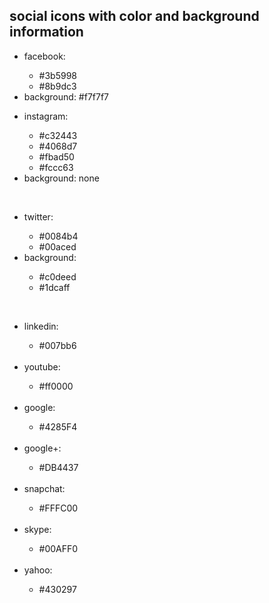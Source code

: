 ## social icons with color and background information

<ul>
  <li>facebook:</li>
  <ul>
    <li>#3b5998</li>
    <li>#8b9dc3</li>
  </ul>
  <li>background: #f7f7f7</li>
</ul>
<ul>
  <li>instagram:</li>
  <ul>
    <li>#c32443</li>
    <li>#4068d7</li>
    <li>#fbad50</li>
    <li>#fccc63</li>
  </ul>
  <li>background: none</li>
</ul>
<br>
<ul>
  <li>twitter:</li>
  <ul>
    <li>#0084b4</li>
    <li>#00aced</li>
  </ul>
<li>background:</li>
  <ul>
    <li>#c0deed</li>
    <li>#1dcaff</li>
  </ul>
</ul>
<br>
<ul>
  <li>linkedin:</li>
  <ul>
    <li>#007bb6</li>
  </ul>
<br>
  <li>youtube:</li>
  <ul>
    <li>#ff0000</li>
  </ul>
<br>
  <li>google:</li>
  <ul>
    <li>#4285F4</li>
  </ul>
<br>
  <li>google+:</li>
  <ul>
    <li>#DB4437</li>
  </ul>
<br>
  <li>snapchat:</li>
  <ul>
    <li>#FFFC00</li>
  </ul>
<br>
  <li>skype:</li>
  <ul>
    <li>#00AFF0</li>
  </ul>
<br>
  <li>yahoo:</li>
  <ul>
    <li>#430297</li>
  </ul>
</ul>
